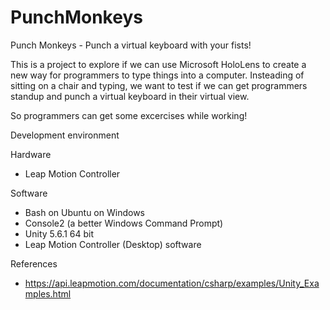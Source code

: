 # PunchMonkeys
Punch Monkeys - Punch a virtual keyboard with your fists!

This is a project to explore if we can use Microsoft HoloLens to 
create a new way for programmers to type things into a computer. 
Insteading of sitting on a chair and typing, we want to test if we can
get programmers standup and punch a virtual keyboard in their virtual view. 

So programmers can get some excercises while working!


Development environment

Hardware
* Leap Motion Controller
 
Software
* Bash on Ubuntu on Windows
* Console2 (a better Windows Command Prompt)
* Unity 5.6.1 64 bit
* Leap Motion Controller (Desktop) software 

References
* https://api.leapmotion.com/documentation/csharp/examples/Unity_Examples.html
